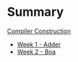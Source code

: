 # Summary

[Compiler Construction](./index.md)

- [Week 1 - Adder](./week1/index.md)
- [Week 2 - Boa](./week2/index.md)

<!--
- [Week 3 - Cobra](./week3/index.md)
- [Week 4 - Caduceus](./week4/index.md)
- [Week 5 - Diamondback](./week5/index.md)
- [Week 6-7 - Egg Eater](./week67/index.md)
- [Week 8-9 - Forest Flame](./week89/index.md)
- [Week 10 - Green Snake](./week10/index.md)
-->
